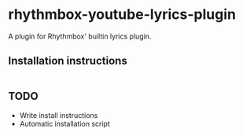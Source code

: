 # rhythmbox-youtube-lyrics-plugin
A plugin for Rhythmbox' builtin lyrics plugin.
## Installation instructions
```
```
## TODO
- Write install instructions
- Automatic installation script
